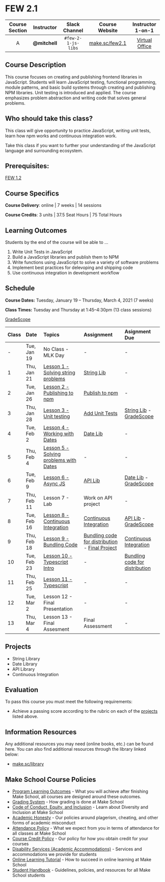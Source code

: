 # FEW 2.1

| Course Section | Instructor | Slack Channel | Course Website | Instructor 1-on-1 |
| :---: | :---: | :---: | :---: | :---: |
| A | **@mitchell** | `#few-2-1-js-libs` | [make.sc/few2.1](https://make.sc/few2.1) | [Virtual Office](https://make.sc/mitchell-zoom) |

## Course Description

This course focuses on creating and publishing frontend libraries in JavaScript. Students will learn JavaScript testing, functional programming, module patterns, and basic build systems through creating and publishing NPM libraries. Unit testing is introduced and applied. The course emphasizes problem abstraction and writing code that solves general problems.

## Who should take this class?

This class will give opportunity to practice JavaScript, writing unit tests, learn how npm works and continuous integration work.

Take this class if you want to further your understanding of the JavaScript language and surrounding ecosystem.

## Prerequisites:  

[FEW 1.2](https://github.com/Make-School-Courses/FEW-1.2-JavaScript-Foundations)

## Course Specifics

**Course Delivery**: online | 7 weeks | 14 sessions

**Course Credits**: 3 units | 37.5 Seat Hours | 75 Total Hours

## Learning Outcomes

Students by the end of the course will be able to ...

1. Write Unit Tests in JavaScript
1. Build a JavaScript libraries and publish them to NPM
1. Write functions using JavaScript to solve a variety of software problems
1. Implement best practices for delevoping and shipping code
1. Use continuous integration in development workflow

## Schedule

**Course Dates:** Tuesday, January 19 – Thursday, March 4, 2021 (7 weeks)

**Class Times:** Tuesday and Thursday at 1:45–4:30pm (13 class sessions)

[GradeScope](https://www.gradescope.com/courses/219049)

| Class | Date | Topics | Assignment | Asignment Due |
|:------|:-----|:-------|:-----------|:--------------|
|  -    | Tue, Jan 19 | No Class - MLK Day | - | - |
|  1    | Thu, Jan 21 | [Lesson 1 - Solving string problems] | [String Lib] | - |
|  2    | Tue, Jan 26 | [Lesson 2 - Publishing to npm] | [Publish to npm] | - |
|  3    | Thu, Jan 28 | [Lesson 3 - Unit testing] | [Add Unit Tests] | [String Lib] - [GradeScope] | 
|  4    | Tue, Feb 2  | [Lesson 4 - Working with Dates] | [Date Lib] | - |
|  5    | Thu, Feb 4  | [Lesson 5 - Solving problems with Dates] | - |  - |
|  6    | Tue, Feb 9  | [Lesson 6 - Async JS] | [API Lib] | [Date Lib] - [GradeScope] |
|  7    | Thu, Feb 11 |  Lesson 7 - Lab | Work on API project | - |
|  8    | Tue, Feb 16 | [Lesson 8 - Continuous Integration] | [Continuous Integration] | [API Lib] - [GradeScope] |
|  9    | Thu, Feb 18 | [Lesson 9 - Bundling Code] | [Bundling code for distribution] - [Final Project] | [Continuous Integration] |
| 10    | Tue, Feb 23 | [Lesson 10 - Typescript Intro] | - | [Bundling code for distribution] |
| 11    | Thu, Feb 25 | [Lesson 11 - Typescript] | - | - |
| 12    | Tue, Mar 2  | Lesson 12 - Final Presentation | - | - |
| 13    | Thu, Mar 4  | Lesson 13 - Final Assesment | Final Assessment | - |

<!-- | 14 | Tue, May 13 | [Lesson 14](./lessons/lesson-14.md) | [Present your work](./assignments/assignment-10.md) - Final Presentations | -->

[Lesson 1 - Solving string problems]: ./lessons/lesson-01.md
[Lesson 2 - Publishing to npm]: ./lessons/lesson-02.md
[Lesson 3 - Unit testing]: ./lessons/lesson-03.md
[Lesson 4 - Working with Dates]: ./lessons/lesson-04.md
[Lesson 5 - Solving problems with Dates]: ./lessons/lesson-05.md
[Lesson 6 - Async JS]: ./lessons/lesson-06.md
[Lesson 7 - Lab]: ./lessons/lesson-07.md
[Lesson 8 - Continuous Integration]: ./lessons/lesson-08.md
[Lesson 9 - Bundling Code]: ./lessons/lesson-09.md
[Lesson 10 - Typescript Intro]: ./lessons/lesson-10.md
[Lesson 11 - Typescript]: ./lessons/lesson-11.md
[Lesson 12]: ./lessons/lesson-12.md
[Lesson 13]: ./lessons/lesson-13.md

[GradeScope]: https://www.gradescope.com/courses/219049

[String Lib]: ./assignments/assignment-01.md
[Publish to npm]: ./assignments/assignment-02.md
[Add Unit Tests]: ./assignments/assignment-03.md
[Date Lib]: ./assignments/assignment-07.md
[API Lib]: https://github.com/Make-School-Labs/weather-api
[Continuous Integration]: ./assignments/assignment-04.md
[Bundling code for distribution]: ./assignments/assignment-06.md
[Final Project]: assignments/assignment-09.md

<!-- 

| 43 |  Tue, May 11               | [Lesson 1] |
| 44 |  Wed, May 12               | Final Exam/Presentations |

[Lesson 1]: Lessons/Lesson1.md
[Lesson 2]: Lessons/Lesson2.md 

-->

## Projects

- String Library 
- Date Library 
- API Library 
- Continuous Integration

## Evaluation

To pass this course you must meet the following requirements:

- Achieve a passing score according to the rubric on each of the [projects](#projects) listed above.

##  Information Resources

Any additional resources you may need (online books, etc.) can be found here. You can also find additional resources through the library linked below:

- [make.sc/library](http://make.sc/library)

## Make School Course Policies

- [Program Learning Outcomes](https://make.sc/program-learning-outcomes) - What you will achieve after finishing Make School, all courses are designed around these outcomes.
- [Grading System](https://make.sc/grading-system) - How grading is done at Make School
- [Code of Conduct, Equity, and Inclusion](https://make.sc/code-of-conduct) - Learn about Diversity and Inclusion at Make School
- [Academic Honesty](https://make.sc/academic-honesty-policy) - Our policies around plagerism, cheating, and other forms of academic misconduct
- [Attendance Policy](https://make.sc/attendance-policy) - What we expect from you in terms of attendance for all classes at Make School
- [Course Credit Policy](https://make.sc/course-credit-policy) - Our policy for how you obtain credit for your courses
- [Disability Services (Academic Accommodations)](https://make.sc/disability-services) - Services and accommodations we provide for students
- [Online Learning Tutorial](https://make.sc/online-learning-tutorial) - How to succeed in online learning at Make School
- [Student Handbook](https://make.sc/student-handbook) - Guidelines, policies, and resources for all Make School students


